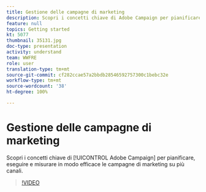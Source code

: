 ```yaml
---
title: Gestione delle campagne di marketing
description: Scopri i concetti chiave di Adobe Campaign per pianificare, eseguire e misurare in modo efficace le campagne di marketing su più canali.
feature: null
topics: Getting started
kt: 5077
thumbnail: 35131.jpg
doc-type: presentation
activity: understand
team: WWFRE
role: user
translation-type: tm+mt
source-git-commit: cf282ccae57a2bbdb28546592757300c1bebc32e
workflow-type: tm+mt
source-wordcount: '38'
ht-degree: 100%

---
```



# Gestione delle campagne di marketing

Scopri i concetti chiave di [!UICONTROL Adobe Campaign] per pianificare, eseguire e misurare in modo efficace le campagne di marketing su più canali.

>[!VIDEO](https://video.tv.adobe.com/v/35131?quality=12)

